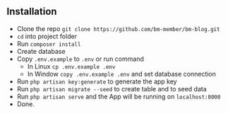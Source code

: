 ## Installation

- Clone the repo `git clone https://github.com/bm-member/bm-blog.git`
- `cd` into project folder
- Run `composer install`
- Create database
- Copy `.env.example` to `.env` or run command
    - In Linux `cp .env.example .env`
    - In Window `copy .env.example .env` and set database connection
- Run `php artisan key:generate` to generate the app key
- Run `php artisan migrate --seed` to create table and to seed data
- Run `php artisan serve` and the App will be running on `localhost:8000`
- Done. 
